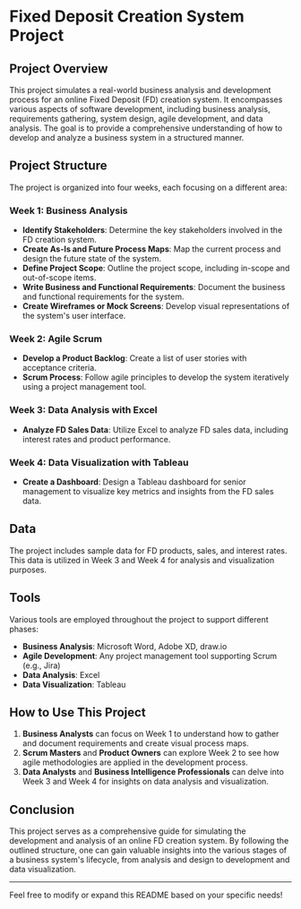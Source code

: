 # Fixed Deposit Creation System Project

## Project Overview

This project simulates a real-world business analysis and development process for an online Fixed Deposit (FD) creation system. It encompasses various aspects of software development, including business analysis, requirements gathering, system design, agile development, and data analysis. The goal is to provide a comprehensive understanding of how to develop and analyze a business system in a structured manner.

## Project Structure

The project is organized into four weeks, each focusing on a different area:

### Week 1: Business Analysis
- **Identify Stakeholders**: Determine the key stakeholders involved in the FD creation system.
- **Create As-Is and Future Process Maps**: Map the current process and design the future state of the system.
- **Define Project Scope**: Outline the project scope, including in-scope and out-of-scope items.
- **Write Business and Functional Requirements**: Document the business and functional requirements for the system.
- **Create Wireframes or Mock Screens**: Develop visual representations of the system's user interface.

### Week 2: Agile Scrum
- **Develop a Product Backlog**: Create a list of user stories with acceptance criteria.
- **Scrum Process**: Follow agile principles to develop the system iteratively using a project management tool.

### Week 3: Data Analysis with Excel
- **Analyze FD Sales Data**: Utilize Excel to analyze FD sales data, including interest rates and product performance.
  
### Week 4: Data Visualization with Tableau
- **Create a Dashboard**: Design a Tableau dashboard for senior management to visualize key metrics and insights from the FD sales data.

## Data

The project includes sample data for FD products, sales, and interest rates. This data is utilized in Week 3 and Week 4 for analysis and visualization purposes.

## Tools

Various tools are employed throughout the project to support different phases:

- **Business Analysis**: Microsoft Word, Adobe XD, draw.io
- **Agile Development**: Any project management tool supporting Scrum (e.g., Jira)
- **Data Analysis**: Excel
- **Data Visualization**: Tableau

## How to Use This Project

1. **Business Analysts** can focus on Week 1 to understand how to gather and document requirements and create visual process maps.
2. **Scrum Masters** and **Product Owners** can explore Week 2 to see how agile methodologies are applied in the development process.
3. **Data Analysts** and **Business Intelligence Professionals** can delve into Week 3 and Week 4 for insights on data analysis and visualization.

## Conclusion

This project serves as a comprehensive guide for simulating the development and analysis of an online FD creation system. By following the outlined structure, one can gain valuable insights into the various stages of a business system's lifecycle, from analysis and design to development and data visualization.

---

Feel free to modify or expand this README based on your specific needs!
